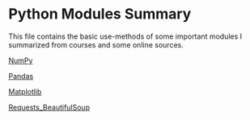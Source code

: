 # Python Modules Summary

This file contains the basic use-methods  of some important modules I summarized from courses and some online sources.

[NumPy](https://github.com/huaqingji/python-modules-self-study-summary/blob/master/NumPy.ipynb)

[Pandas](https://github.com/huaqingji/python-modules-self-study-summary/blob/master/Pandas.ipynb)

[Matplotlib](https://github.com/huaqingji/python-modules-self-study-summary/blob/master/Matplotlib.ipynb)

[Requests_BeautifulSoup](https://github.com/huaqingji/python-modules-self-study-summary/blob/master/Requests_BeautifulSoup.ipynb)
